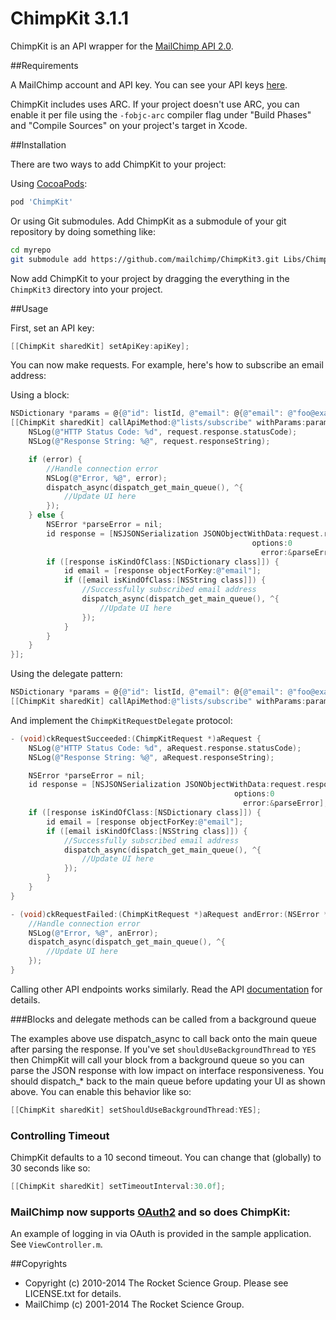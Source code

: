 # ChimpKit 3.1.1

ChimpKit is an API wrapper for the [MailChimp API 2.0](http://www.mailchimp.com/api).

##Requirements

A MailChimp account and API key. You can see your API keys [here](http://admin.mailchimp.com/account/api).

ChimpKit includes uses ARC. If your project doesn't use ARC, you can enable it per file using the `-fobjc-arc` compiler flag under "Build Phases" and "Compile Sources" on your project's target in Xcode.

##Installation

There are two ways to add ChimpKit to your project:

Using [CocoaPods](cocoapods.org):

```ruby
pod 'ChimpKit'
```

Or using Git submodules. Add ChimpKit as a submodule of your git repository by doing something like:

```bash
cd myrepo
git submodule add https://github.com/mailchimp/ChimpKit3.git Libs/ChimpKit
```

Now add ChimpKit to your project by dragging the everything in the `ChimpKit3` directory into your project.

##Usage

First, set an API key:

```objective-c
[[ChimpKit sharedKit] setApiKey:apiKey];
```

You can now make requests. For example, here's how to subscribe an email address:

Using a block:

```objective-c
NSDictionary *params = @{@"id": listId, @"email": @{@"email": @"foo@example.com"}, @"merge_vars": @{@"FNAME": @"Freddie", @"LName":@"von Chimpenheimer"}};
[[ChimpKit sharedKit] callApiMethod:@"lists/subscribe" withParams:params andCompletionHandler:^(ChimpKitRequest *request, NSError *error) {
    NSLog(@"HTTP Status Code: %d", request.response.statusCode);
    NSLog(@"Response String: %@", request.responseString);

    if (error) {
        //Handle connection error
        NSLog(@"Error, %@", error);
        dispatch_async(dispatch_get_main_queue(), ^{
            //Update UI here
        });
    } else {
        NSError *parseError = nil;
        id response = [NSJSONSerialization JSONObjectWithData:request.responseData
                                                      options:0
                                                        error:&parseError];
        if ([response isKindOfClass:[NSDictionary class]]) {
            id email = [response objectForKey:@"email"];
            if ([email isKindOfClass:[NSString class]]) {
                //Successfully subscribed email address
                dispatch_async(dispatch_get_main_queue(), ^{
                    //Update UI here
                });
            }
        }
    }
}];
```

Using the delegate pattern:

```objective-c
NSDictionary *params = @{@"id": listId, @"email": @{@"email": @"foo@example.com"}, @"merge_vars": @{@"FNAME": @"Freddie", @"LName":@"von Chimpenheimer"}};
[[ChimpKit sharedKit] callApiMethod:@"lists/subscribe" withParams:params andDelegate:self];
```

And implement the `ChimpKitRequestDelegate` protocol:

```objective-c
- (void)ckRequestSucceeded:(ChimpKitRequest *)aRequest {
    NSLog(@"HTTP Status Code: %d", aRequest.response.statusCode);
    NSLog(@"Response String: %@", aRequest.responseString);

    NSError *parseError = nil;
    id response = [NSJSONSerialization JSONObjectWithData:request.responseData
                                                  options:0
                                                    error:&parseError];
    if ([response isKindOfClass:[NSDictionary class]]) {
        id email = [response objectForKey:@"email"];
        if ([email isKindOfClass:[NSString class]]) {
            //Successfully subscribed email address
            dispatch_async(dispatch_get_main_queue(), ^{
                //Update UI here
            });
        }
    }
}

- (void)ckRequestFailed:(ChimpKitRequest *)aRequest andError:(NSError *)anError {
    //Handle connection error
    NSLog(@"Error, %@", anError);
    dispatch_async(dispatch_get_main_queue(), ^{
        //Update UI here
    });
}
```

Calling other API endpoints works similarly. Read the API [documentation](http://apidocs.mailchimp.com/api/2.0/) for details.

###Blocks and delegate methods can be called from a background queue

The examples above use dispatch_async to call back onto the main queue after parsing the response. If you've set `shouldUseBackgroundThread` to `YES` then ChimpKit will call your block from a background queue so you can parse the JSON response with low impact on interface responsiveness. You should dispatch_* back to the main queue before updating your UI as shown above. You can enable this behavior like so:

```objective-c
[[ChimpKit sharedKit] setShouldUseBackgroundThread:YES];
```

### Controlling Timeout

ChimpKit defaults to a 10 second timeout. You can change that (globally) to 30 seconds like so:

```objective-c
[[ChimpKit sharedKit] setTimeoutInterval:30.0f];
```

### MailChimp now supports [OAuth2](http://apidocs.mailchimp.com/oauth2/) and so does ChimpKit:

An example of logging in via OAuth is provided in the sample application. See `ViewController.m`.

##Copyrights

* Copyright (c) 2010-2014 The Rocket Science Group. Please see LICENSE.txt for details.
* MailChimp (c) 2001-2014 The Rocket Science Group.
